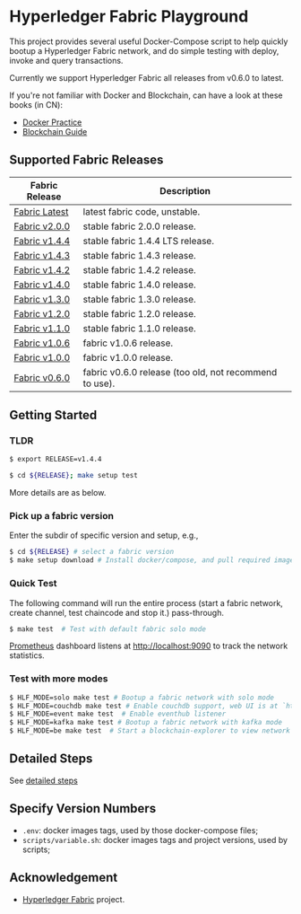 # Hyperledger Fabric Playground

This project provides several useful Docker-Compose script to help quickly bootup a Hyperledger Fabric network, and do simple testing with deploy, invoke and query transactions.

Currently we support Hyperledger Fabric all releases from v0.6.0 to latest.

If you're not familiar with Docker and Blockchain, can have a look at these books (in CN):

* [Docker Practice](https://github.com/yeasy/docker_practice)
* [Blockchain Guide](https://github.com/yeasy/blockchain_guide)

## Supported Fabric Releases

Fabric Release | Description
--- | ---
[Fabric Latest](latest/) | latest fabric code, unstable.
[Fabric v2.0.0](v2.0.0/) | stable fabric 2.0.0 release.
[Fabric v1.4.4](v1.4.4/) | stable fabric 1.4.4 LTS release.
[Fabric v1.4.3](v1.4.3/) | stable fabric 1.4.3 release.
[Fabric v1.4.2](v1.4.2/) | stable fabric 1.4.2 release.
[Fabric v1.4.0](v1.4.0/) | stable fabric 1.4.0 release.
[Fabric v1.3.0](v1.3.0/) | stable fabric 1.3.0 release.
[Fabric v1.2.0](v1.2.0/) | stable fabric 1.2.0 release.
[Fabric v1.1.0](v1.1.0/) | stable fabric 1.1.0 release.
[Fabric v1.0.6](v1.0.6/) | fabric v1.0.6 release.
[Fabric v1.0.0](v1.0.0/) | fabric v1.0.0 release.
[Fabric v0.6.0](v0.6.0/) | fabric v0.6.0 release (too old, not recommend to use).

## Getting Started

### TLDR

```bash
$ export RELEASE=v1.4.4
```

```bash
$ cd ${RELEASE}; make setup test
```

More details are as below.

### Pick up a fabric version

Enter the subdir of specific version and setup, e.g.,

```bash
$ cd ${RELEASE} # select a fabric version
$ make setup download # Install docker/compose, and pull required images
```

### Quick Test

The following command will run the entire process (start a fabric network, create channel, test chaincode and stop it.) pass-through.

```bash
$ make test  # Test with default fabric solo mode
```

[Prometheus](https://prometheus.io) dashboard listens at [http://localhost:9090](http://localhost:9090) to track the network statistics.

### Test with more modes

```bash
$ HLF_MODE=solo make test # Bootup a fabric network with solo mode
$ HLF_MODE=couchdb make test # Enable couchdb support, web UI is at `http://localhost:5984/_utils`
$ HLF_MODE=event make test  # Enable eventhub listener
$ HLF_MODE=kafka make test # Bootup a fabric network with kafka mode
$ HLF_MODE=be make test  # Start a blockchain-explorer to view network info
```

## Detailed Steps

See [detailed steps](docs/steps.md)

## Specify Version Numbers

* `.env`: docker images tags, used by those docker-compose files;
* `scripts/variable.sh`: docker images tags and project versions, used by scripts;

## Acknowledgement

* [Hyperledger Fabric](https://github.com/hyperledger/fabric/) project.
